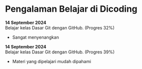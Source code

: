 # Pengalaman Belajar di Dicoding

**14 September 2024**<br> 
Belajar kelas Dasar Git dengan GitHub. (Progres 32%)
* Sangat menyenangkan

**14 September 2024**<br>
Belajar kelas Dasar Git dengan GitHub. (Progres 39%)
* Materi yang dipelajari mudah dipahami
